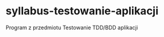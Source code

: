 syllabus-testowanie-aplikacji
=============================

Program z przedmiotu Testowanie TDD/BDD aplikacji
